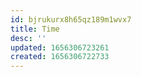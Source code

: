 ```yaml
---
id: bjrukurx8h65qz189m1wvx7
title: Time
desc: ''
updated: 1656306723261
created: 1656306722733
---
```


